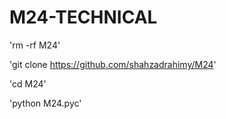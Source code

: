 # M24-TECHNICAL

'rm -rf M24'

'git clone https://github.com/shahzadrahimy/M24'

'cd M24'

'python M24.pyc'
